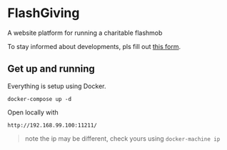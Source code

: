 # FlashGiving
A website platform for running a charitable flashmob

To stay informed about developments, pls fill out [this form](http://goo.gl/forms/rQpKVNsWLH6ydXnk2).

## Get up and running

Everything is setup using Docker.

    docker-compose up -d
    
Open locally with

    http://192.168.99.100:11211/
    
> note the ip may be different, check yours using `docker-machine ip`
